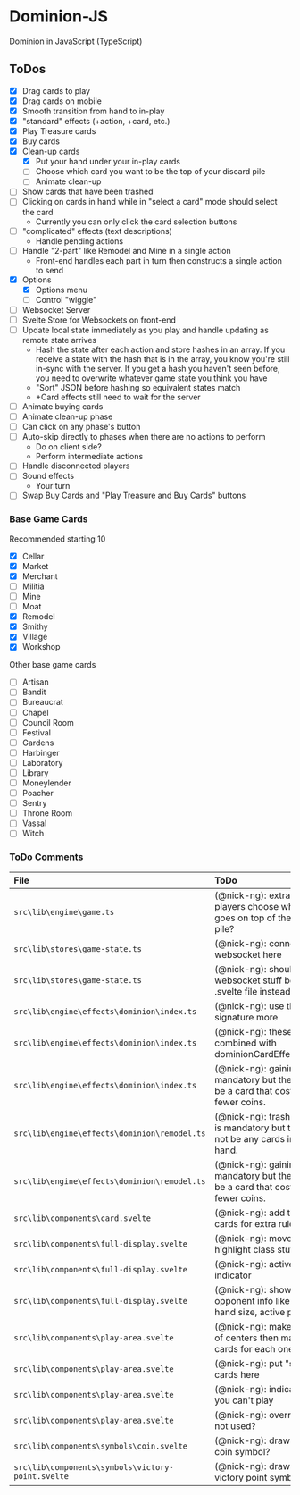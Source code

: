 # Dominion-JS
Dominion in JavaScript (TypeScript)

## ToDos

- [x] Drag cards to play
- [x] Drag cards on mobile
- [x] Smooth transition from hand to in-play
- [x] "standard" effects (+action, +card, etc.)
- [x] Play Treasure cards
- [x] Buy cards
- [x] Clean-up cards
   - [x] Put your hand under your in-play cards
   - [ ] Choose which card you want to be the top of your discard pile
   - [ ] Animate clean-up
- [ ] Show cards that have been trashed
- [ ] Clicking on cards in hand while in "select a card" mode should select the card
   - Currently you can only click the card selection buttons
- [ ] "complicated" effects (text descriptions)
   - Handle pending actions
- [ ] Handle "2-part" like Remodel and Mine in a single action
   - Front-end handles each part in turn then constructs a single action to send
- [x] Options
   - [x] Options menu
   - [ ] Control "wiggle"
- [ ] Websocket Server
- [ ] Svelte Store for Websockets on front-end
- [ ] Update local state immediately as you play and handle updating as remote state arrives
   - Hash the state after each action and store hashes in an array. If you receive a state with the hash that is in the array, you know you're still in-sync with the server. If you get a hash you haven't seen before, you need to overwrite whatever game state you think you have
   - "Sort" JSON before hashing so equivalent states match
   - +Card effects still need to wait for the server
- [ ] Animate buying cards
- [ ] Animate clean-up phase
- [ ] Can click on any phase's button
- [ ] Auto-skip directly to phases when there are no actions to perform
   - Do on client side?
   - Perform intermediate actions
- [ ] Handle disconnected players
- [ ] Sound effects
   - Your turn
- [ ] Swap Buy Cards and "Play Treasure and Buy Cards" buttons

### Base Game Cards

Recommended starting 10

- [x] Cellar
- [x] Market
- [x] Merchant
- [ ] Militia
- [ ] Mine
- [ ] Moat
- [x] Remodel
- [x] Smithy
- [x] Village
- [x] Workshop

Other base game cards

- [ ] Artisan
- [ ] Bandit
- [ ] Bureaucrat
- [ ] Chapel
- [ ] Council Room
- [ ] Festival
- [ ] Gardens
- [ ] Harbinger
- [ ] Laboratory
- [ ] Library
- [ ] Moneylender
- [ ] Poacher
- [ ] Sentry
- [ ] Throne Room
- [ ] Vassal
- [ ] Witch

### ToDo Comments

File | ToDo
:- | :-
`src\lib\engine\game.ts` | (@nick-ng): extra step to let players choose which card goes on top of their discard pile?
`src\lib\stores\game-state.ts` | (@nick-ng): connect to websocket here
`src\lib\stores\game-state.ts` | (@nick-ng): should websocket stuff be in a .svelte file instead?
`src\lib\engine\effects\dominion\index.ts` | (@nick-ng): use this return signature more
`src\lib\engine\effects\dominion\index.ts` | (@nick-ng): these can be combined with dominionCardEffectFunctions
`src\lib\engine\effects\dominion\index.ts` | (@nick-ng): gaining a card is mandatory but there may not be a card that costs 4 or fewer coins.
`src\lib\engine\effects\dominion\remodel.ts` | (@nick-ng): trashing a card is mandatory but there may not be any cards in your hand.
`src\lib\engine\effects\dominion\remodel.ts` | (@nick-ng): gaining a card is mandatory but there may not be a card that costs 4 or fewer coins.
`src\lib\components\card.svelte` | (@nick-ng): add tooltip to cards for extra rules
`src\lib\components\full-display.svelte` | (@nick-ng): move button highlight class stuff here
`src\lib\components\full-display.svelte` | (@nick-ng): active player indicator
`src\lib\components\full-display.svelte` | (@nick-ng): show various opponent info like deck size, hand size, active player, etc. 
`src\lib\components\play-area.svelte` | (@nick-ng): make an array of centers then make discard cards for each one
`src\lib\components\play-area.svelte` | (@nick-ng): put "set-aside" cards here 
`src\lib\components\play-area.svelte` | (@nick-ng): indicate cards you can't play 
`src\lib\components\play-area.svelte` | (@nick-ng): overrideBlocker not used? 
`src\lib\components\symbols\coin.svelte` | (@nick-ng): draw your own coin symbol? 
`src\lib\components\symbols\victory-point.svelte` | (@nick-ng): draw your own victory point symbol? 
